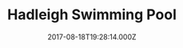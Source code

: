---
date: 2017-08-18T19:28:14.000Z
title: Hadleigh Swimming Pool
latitude: 52.04454122139633
longitude: 0.9586564785024496
category: checkin
---